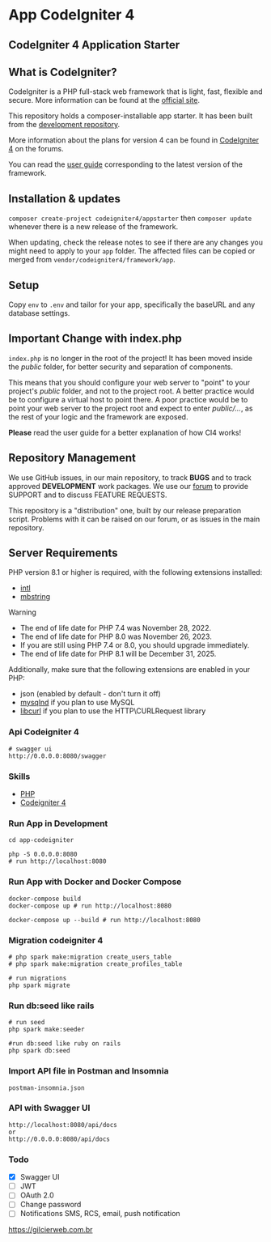 # App CodeIgniter 4

## CodeIgniter 4 Application Starter

## What is CodeIgniter?

CodeIgniter is a PHP full-stack web framework that is light, fast, flexible and secure.
More information can be found at the [official site](https://codeigniter.com).

This repository holds a composer-installable app starter.
It has been built from the
[development repository](https://github.com/codeigniter4/CodeIgniter4).

More information about the plans for version 4 can be found in [CodeIgniter 4](https://forum.codeigniter.com/forumdisplay.php?fid=28) on the forums.

You can read the [user guide](https://codeigniter.com/user_guide/)
corresponding to the latest version of the framework.

## Installation & updates

`composer create-project codeigniter4/appstarter` then `composer update` whenever
there is a new release of the framework.

When updating, check the release notes to see if there are any changes you might need to apply
to your `app` folder. The affected files can be copied or merged from
`vendor/codeigniter4/framework/app`.

## Setup

Copy `env` to `.env` and tailor for your app, specifically the baseURL
and any database settings.

## Important Change with index.php

`index.php` is no longer in the root of the project! It has been moved inside the *public* folder,
for better security and separation of components.

This means that you should configure your web server to "point" to your project's *public* folder, and
not to the project root. A better practice would be to configure a virtual host to point there. A poor practice would be to point your web server to the project root and expect to enter *public/...*, as the rest of your logic and the
framework are exposed.

**Please** read the user guide for a better explanation of how CI4 works!

## Repository Management

We use GitHub issues, in our main repository, to track **BUGS** and to track approved **DEVELOPMENT** work packages.
We use our [forum](http://forum.codeigniter.com) to provide SUPPORT and to discuss
FEATURE REQUESTS.

This repository is a "distribution" one, built by our release preparation script.
Problems with it can be raised on our forum, or as issues in the main repository.

## Server Requirements

PHP version 8.1 or higher is required, with the following extensions installed:

- [intl](http://php.net/manual/en/intl.requirements.php)
- [mbstring](http://php.net/manual/en/mbstring.installation.php)

> [!WARNING]
> - The end of life date for PHP 7.4 was November 28, 2022.
> - The end of life date for PHP 8.0 was November 26, 2023.
> - If you are still using PHP 7.4 or 8.0, you should upgrade immediately.
> - The end of life date for PHP 8.1 will be December 31, 2025.

Additionally, make sure that the following extensions are enabled in your PHP:

- json (enabled by default - don't turn it off)
- [mysqlnd](http://php.net/manual/en/mysqlnd.install.php) if you plan to use MySQL
- [libcurl](http://php.net/manual/en/curl.requirements.php) if you plan to use the HTTP\CURLRequest library

### Api Codeigniter 4

```shell
# swagger ui
http://0.0.0.0:8080/swagger
```

### Skills
- [PHP](https://www.php.net/)
- [Codeigniter 4](https://codeigniter.com/)

### Run App in Development
```shell
cd app-codeigniter

php -S 0.0.0.0:8080
# run http://localhost:8080

```

### Run App with Docker and Docker Compose

```shell
docker-compose build
docker-compose up # run http://localhost:8080
 
docker-compose up --build # run http://localhost:8080
```

### Migration codeigniter 4

```shell
# php spark make:migration create_users_table
# php spark make:migration create_profiles_table

# run migrations
php spark migrate

```

### Run db:seed like rails

```shell
# run seed
php spark make:seeder

#run db:seed like ruby on rails
php spark db:seed 

```

### Import API file in Postman and Insomnia
```text
postman-insomnia.json
```
### API with Swagger UI
```text
http://localhost:8080/api/docs
or
http://0.0.0.0:8080/api/docs
```

### Todo

* [X] Swagger UI
* [ ] JWT
* [ ] OAuth 2.0
* [ ] Change password
* [ ] Notifications SMS, RCS, email, push notification

https://gilcierweb.com.br
